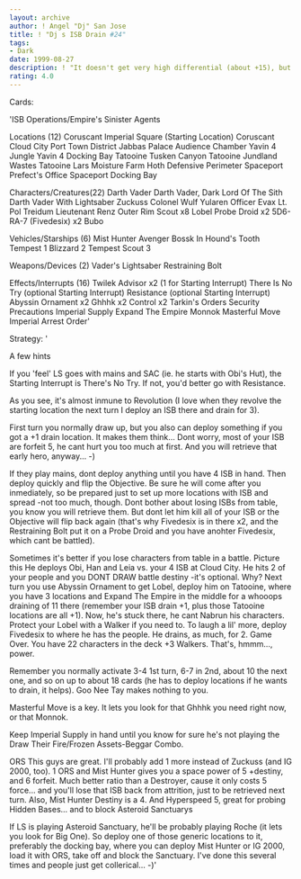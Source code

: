```yaml
---
layout: archive
author: ! Angel "Dj" San Jose
title: ! "Dj s ISB Drain #24"
tags:
- Dark
date: 1999-08-27
description: ! "It doesn't get very high differential (about +15), but you can counter almost any strategy. 2 ways for retrieval, massive drains and power enough for fun. I qualified for my Regional (Ithor) with it."
rating: 4.0
---
```

Cards: 

'ISB Operations/Empire's Sinister Agents

Locations (12)
Coruscant Imperial Square (Starting Location)
Coruscant
Cloud City Port Town District
Jabbas Palace Audience Chamber
Yavin 4 Jungle
Yavin 4 Docking Bay
Tatooine Tusken Canyon
Tatooine Jundland Wastes
Tatooine Lars Moisture Farm
Hoth Defensive Perimeter
Spaceport Prefect's Office
Spaceport Docking Bay

Characters/Creatures(22)
Darth Vader
Darth Vader, Dark Lord Of The Sith
Darth Vader With Lightsaber
Zuckuss
Colonel Wulf Yularen
Officer Evax
Lt. Pol Treidum
Lieutenant Renz
Outer Rim Scout x8
Lobel
Probe Droid x2
5D6-RA-7 (Fivedesix) x2
Bubo

Vehicles/Starships (6)
Mist Hunter
Avenger
Bossk In Hound's Tooth
Tempest 1
Blizzard 2
Tempest Scout 3

Weapons/Devices (2)
Vader's Lightsaber
Restraining Bolt

Effects/Interrupts (16)
Twilek Advisor x2 (1 for Starting Interrupt)
There Is No Try (optional Starting Interrupt)
Resistance (optional Starting Interrupt)
Abyssin Ornament x2
Ghhhk x2
Control x2
Tarkin's Orders
Security Precautions
Imperial Supply
Expand The Empire
Monnok
Masterful Move
Imperial Arrest Order'

Strategy: '

A few hints

If you 'feel' LS goes with mains and SAC (ie. he starts with Obi's Hut), the Starting Interrupt is There's No Try. If not, you'd better go with Resistance.

As you see, it's almost inmune to Revolution (I love when they revolve the starting location the next turn I deploy an ISB there and drain for 3).

First turn you normally draw up, but you also can deploy something if you got a +1 drain location. It makes them think... Dont worry, most of your ISB are forfeit 5, he cant hurt you too much at first. And you will retrieve that early hero, anyway... -)

If they play mains, dont deploy anything until you have 4 ISB in hand. Then deploy quickly and flip the Objective. Be sure he will come after you inmediately, so be prepared just to set up more locations with ISB and spread -not too much, though. Dont bother about losing ISBs from table, you know you will retrieve them. But dont let him kill all of your ISB or the Objective will flip back again (that's why Fivedesix is in there x2, and the Restraining Bolt put it on a Probe Droid and you have anohter Fivedesix, which cant be battled).

Sometimes it's better if you lose characters from table in a battle. Picture this He deploys Obi, Han and Leia vs. your 4 ISB at Cloud City. He hits 2 of your people and you DONT DRAW battle destiny -it's optional. Why? Next turn you use Abyssin Ornament to get Lobel, deploy him on Tatooine, where you have 3 locations and Expand The Empire in the middle for a whooops draining of 11 there (remember your ISB drain +1, plus those Tatooine locations are all +1). Now, he's stuck there, he cant Nabrun his characters. Protect your Lobel with a Walker if you need to. To laugh a lil' more, deploy Fivedesix to where he has the people. He drains, as much, for 2. Game Over. You have 22 characters in the deck +3 Walkers. That's, hmmm..., power.

Remember you normally activate 3-4 1st turn, 6-7 in 2nd, about 10 the next one, and so on up to about 18 cards (he has to deploy locations if he wants to drain, it helps). Goo Nee Tay makes nothing to you.

Masterful Move is a key. It lets you look for that Ghhhk you need right now, or that Monnok.

Keep Imperial Supply in hand until you know for sure he's not playing the Draw Their Fire/Frozen Assets-Beggar Combo.

ORS This guys are great. I'll probably add 1 more instead of Zuckuss (and IG 2000, too). 1 ORS and Mist Hunter gives you a space power of 5 +destiny, and 6 forfeit. Much better ratio than a Destroyer, cause it only costs 5 force... and you'll lose that ISB back from attrition, just to be retrieved next turn. Also, Mist Hunter Destiny is a 4. And Hyperspeed 5, great for probing Hidden Bases... and to block Asteroid Sanctuarys

If LS is playing Asteroid Sanctuary, he'll be probably playing Roche (it lets you look for Big One). So deploy one of those generic locations to it, preferably the docking bay, where you can deploy Mist Hunter or IG 2000, load it with ORS, take off and block the Sanctuary. I've done this several times and people just get collerical... -)'